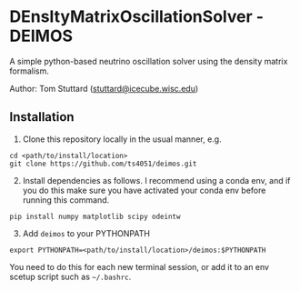 # DEnsItyMatrixOscillationSolver - DEIMOS

A simple python-based neutrino oscillation solver using the density matrix formalism.

Author: Tom Stuttard (stuttard@icecube.wisc.edu)

## Installation

1) Clone this repository locally in the usual manner, e.g.

```
cd <path/to/install/location>
git clone https://github.com/ts4051/deimos.git
```

2) Install dependencies as follows. I recommend using a conda env, and if you do this make sure you have activated your conda env before running this command.

```
pip install numpy matplotlib scipy odeintw
```

3) Add `deimos` to your PYTHONPATH

```
export PYTHONPATH=<path/to/install/location>/deimos:$PYTHONPATH
```
You need to do this for each new terminal session, or add it to an env scetup script such as `~/.bashrc`.
